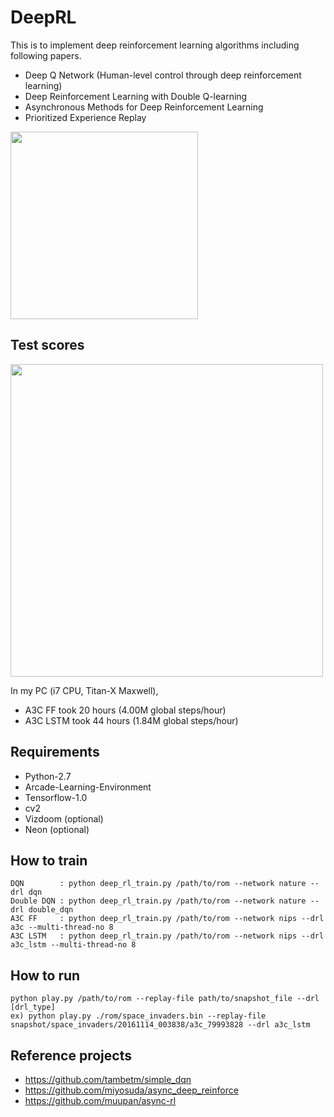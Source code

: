 # DeepRL

This is to implement deep reinforcement learning algorithms including following papers.
  - Deep Q Network (Human-level control through deep reinforcement learning) 
  - Deep Reinforcement Learning with Double Q-learning
  - Asynchronous Methods for Deep Reinforcement Learning
  - Prioritized Experience Replay

<img src="https://github.com/only4hj/DeepRL/blob/master/snapshot/space_invaders_a3c_lstm.gif" width="300">


## Test scores
<img src="https://github.com/only4hj/DeepRL/blob/master/snapshot/space_invaders_a3c.png" width="500">

In my PC (i7 CPU, Titan-X Maxwell),
  - A3C FF took 20 hours (4.00M global steps/hour)
  - A3C LSTM took 44 hours (1.84M global steps/hour)

## Requirements
  - Python-2.7
  - Arcade-Learning-Environment
  - Tensorflow-1.0
  - cv2
  - Vizdoom (optional)
  - Neon (optional)
  
## How to train
```
DQN        : python deep_rl_train.py /path/to/rom --network nature --drl dqn
Double DQN : python deep_rl_train.py /path/to/rom --network nature --drl double_dqn
A3C FF     : python deep_rl_train.py /path/to/rom --network nips --drl a3c --multi-thread-no 8
A3C LSTM   : python deep_rl_train.py /path/to/rom --network nips --drl a3c_lstm --multi-thread-no 8
```

## How to run
```
python play.py /path/to/rom --replay-file path/to/snapshot_file --drl [drl_type]
ex) python play.py ./rom/space_invaders.bin --replay-file snapshot/space_invaders/20161114_003838/a3c_79993828 --drl a3c_lstm
```

## Reference projects
  - https://github.com/tambetm/simple_dqn
  - https://github.com/miyosuda/async_deep_reinforce
  - https://github.com/muupan/async-rl
